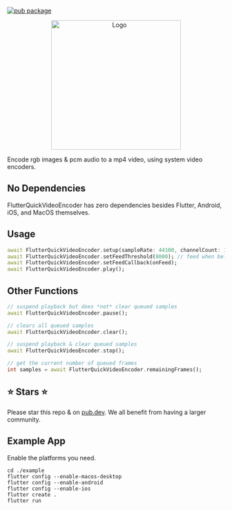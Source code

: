 [![pub package](https://img.shields.io/pub/v/flutter_quick_video_encoder.svg)](https://pub.dartlang.org/packages/flutter_quick_video_encoder)

<p align="center">
    <img alt="Logo" src="https://github.com/chipweinberger/flutter_quick_video_encoder/blob/master/site/logo.png?raw=true" style="height: 300px;" />
</p>

Encode rgb images & pcm audio to a mp4 video, using system video encoders.

## No Dependencies

FlutterQuickVideoEncoder has zero dependencies besides Flutter, Android, iOS, and MacOS themselves.

## Usage

```dart
await FlutterQuickVideoEncoder.setup(sampleRate: 44100, channelCount: 1);
await FlutterQuickVideoEncoder.setFeedThreshold(8000); // feed when below 8000 queued frames
await FlutterQuickVideoEncoder.setFeedCallback(onFeed);
await FlutterQuickVideoEncoder.play();
```

## Other Functions

```dart
// suspend playback but does *not* clear queued samples
await FlutterQuickVideoEncoder.pause();

// clears all queued samples
await FlutterQuickVideoEncoder.clear();

// suspend playback & clear queued samples
await FlutterQuickVideoEncoder.stop();

// get the current number of queued frames
int samples = await FlutterQuickVideoEncoder.remainingFrames();
```

## ⭐ Stars ⭐

Please star this repo & on [pub.dev](https://pub.dev/packages/flutter_quick_video_encoder). We all benefit from having a larger community.

## Example App

Enable the platforms you need.

```
cd ./example                      
flutter config --enable-macos-desktop                                                      
flutter config --enable-android 
flutter config --enable-ios 
flutter create .
flutter run
```



